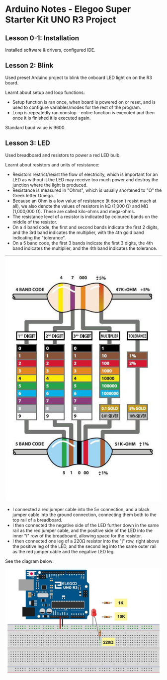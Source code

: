 # Arduino Notes - Elegoo Super Starter Kit UNO R3 Project

## Lesson 0-1: Installation

Installed software & drivers, configured IDE.

## Lesson 2: Blink

Used preset Arduino project to blink the onboard LED light on on the R3 board.

Learnt about setup and loop functions:
- Setup function is ran once, when board is powered on or reset, and is used to configure variables/modes for the rest of the program.
- Loop is repeatedly ran nonstop - entire function is executed and then once it is finished it is executed again.

Standard baud value is 9600.

## Lesson 3: LED

Used breadboard and resistors to power a red LED bulb.

Learnt about resistors and units of resistance:
- Resistors restrict/resist the flow of electricity, which is important for an LED as without it the LED may receive too much power and destroy the junction where the light is produced.
- Resistance is measured in "Ohms", which is usually shortened to "Ω" the Greek letter Omega.
- Because an Ohm is a low value of resistance (it doesn't resist much at all), we also denote the values of resistors in kΩ (1,000 Ω) and MΩ (1,000,000 Ω). These are called kilo-ohms and mega-ohms.
- The resistance level of a resistor is indicated by coloured bands on the middle of the resistor. 
- On a 4 band code, the first and second bands indicate the first 2 digits, and the 3rd band indicates the multiplier, with the 4th gold band indicating the "tolerance".
- On a 5 band code, the first 3 bands indicate the first 3 digits, the 4th band indicates the multiplier, and the 4th band indicates the tolerance.

![title](images/lesson3resistance.png)

- I connected a red jumper cable into the 5v connection, and a black jumper cable into the ground connection, connecting them both to the top rail of a breadboard. 
- I then connected the negative side of the LED further down in the same rail as the red jumper cable, and the positive side of the LED into the inner "i" row of the breadboard, allowing space for the resistor. 
- I then connected one leg of a 220Ω resistor into the "j" row, right above the positive leg of the LED, and the second leg into the same outer rail as the red jumper cable and the negative LED leg. 

See the diagram below:

![title](images/lesson3wiringdiagram.png)
